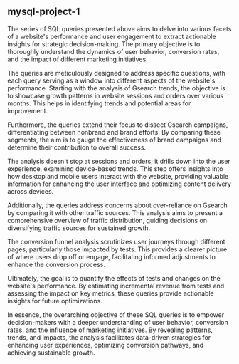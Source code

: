 ## mysql-project-1

The series of SQL queries presented above aims to delve into various facets of a website's performance and user engagement to extract actionable insights for strategic decision-making. The primary objective is to thoroughly understand the dynamics of user behavior, conversion rates, and the impact of different marketing initiatives.

The queries are meticulously designed to address specific questions, with each query serving as a window into different aspects of the website's performance. Starting with the analysis of Gsearch trends, the objective is to showcase growth patterns in website sessions and orders over various months. This helps in identifying trends and potential areas for improvement.

Furthermore, the queries extend their focus to dissect Gsearch campaigns, differentiating between nonbrand and brand efforts. By comparing these segments, the aim is to gauge the effectiveness of brand campaigns and determine their contribution to overall success.

The analysis doesn't stop at sessions and orders; it drills down into the user experience, examining device-based trends. This step offers insights into how desktop and mobile users interact with the website, providing valuable information for enhancing the user interface and optimizing content delivery across devices.

Additionally, the queries address concerns about over-reliance on Gsearch by comparing it with other traffic sources. This analysis aims to present a comprehensive overview of traffic distribution, guiding decisions on diversifying traffic sources for sustained growth.

The conversion funnel analysis scrutinizes user journeys through different pages, particularly those impacted by tests. This provides a clearer picture of where users drop off or engage, facilitating informed adjustments to enhance the conversion process.

Ultimately, the goal is to quantify the effects of tests and changes on the website's performance. By estimating incremental revenue from tests and assessing the impact on key metrics, these queries provide actionable insights for future optimizations.

In essence, the overarching objective of these SQL queries is to empower decision-makers with a deeper understanding of user behavior, conversion rates, and the influence of marketing initiatives. By revealing patterns, trends, and impacts, the analysis facilitates data-driven strategies for enhancing user experiences, optimizing conversion pathways, and achieving sustainable growth.
